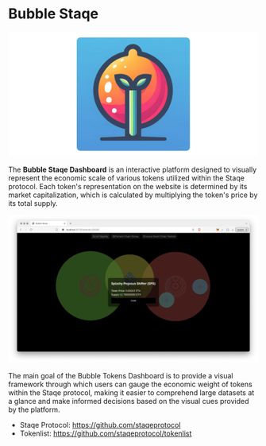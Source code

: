 # Bubble Staqe

<img src="https://raw.githubusercontent.com/bubblestaqe/bubblestaqe.github.io/main/bg.png" />

The **Bubble Staqe Dashboard** is an interactive platform designed to visually represent the economic scale of various tokens utilized within the Staqe protocol. Each token's representation on the website is determined by its market capitalization, which is calculated by multiplying the token's price by its total supply.

<img src="https://raw.githubusercontent.com/bubblestaqe/bubblestaqe.github.io/main/screenshot.png" />

The main goal of the Bubble Tokens Dashboard is to provide a visual framework through which users can gauge the economic weight of tokens within the Staqe protocol, making it easier to comprehend large datasets at a glance and make informed decisions based on the visual cues provided by the platform.

- Staqe Protocol: https://github.com/staqeprotocol
- Tokenlist: https://github.com/staqeprotocol/tokenlist
